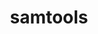 ---
title: "samtools"
layout: cache
categories: [package, develop]
meta: {"versions": ["1.16.1"], "compilers": ["gcc@=7.3.1"], "oss": ["amzn2"], "platforms": ["linux"], "targets": ["aarch64", "neoverse_n1", "x86_64_v3"], "stacks": ["aws-isc", "aws-isc-aarch64", "root"], "num_specs": 12, "num_specs_by_stack": {"root": 12, "aws-isc-aarch64": 8, "aws-isc": 4}}
spec_details: [{"hash": "2udk7eeozqqc2ulozn7t6g4aq6mzfebu", "compiler": "gcc@=7.3.1", "versions": ["1.16.1"], "os": "amzn2", "platform": "linux", "target": "aarch64", "variants": ["build_system=generic"], "stacks": ["root", "aws-isc-aarch64"], "size": "-", "tarball": "https://binaries.spack.io/develop/build_cache/linux-amzn2-aarch64/gcc-7.3.1/samtools-1.16.1/linux-amzn2-aarch64-gcc-7.3.1-samtools-1.16.1-2udk7eeozqqc2ulozn7t6g4aq6mzfebu.spack"}, {"hash": "btmektvhbcsmr7swuxpnti5wp3xn7iox", "compiler": "gcc@=7.3.1", "versions": ["1.16.1"], "os": "amzn2", "platform": "linux", "target": "aarch64", "variants": ["build_system=generic"], "stacks": ["root", "aws-isc-aarch64"], "size": "-", "tarball": "https://binaries.spack.io/develop/build_cache/linux-amzn2-aarch64/gcc-7.3.1/samtools-1.16.1/linux-amzn2-aarch64-gcc-7.3.1-samtools-1.16.1-btmektvhbcsmr7swuxpnti5wp3xn7iox.spack"}, {"hash": "p6d3dnscm6h6vhla4574qdoylezuwrcn", "compiler": "gcc@=7.3.1", "versions": ["1.16.1"], "os": "amzn2", "platform": "linux", "target": "aarch64", "variants": ["build_system=generic"], "stacks": ["root", "aws-isc-aarch64"], "size": "-", "tarball": "https://binaries.spack.io/develop/build_cache/linux-amzn2-aarch64/gcc-7.3.1/samtools-1.16.1/linux-amzn2-aarch64-gcc-7.3.1-samtools-1.16.1-p6d3dnscm6h6vhla4574qdoylezuwrcn.spack"}, {"hash": "dotry7txwc33dadigins23stisg3jcxq", "compiler": "gcc@=7.3.1", "versions": ["1.16.1"], "os": "amzn2", "platform": "linux", "target": "aarch64", "variants": ["build_system=generic"], "stacks": ["root", "aws-isc-aarch64"], "size": "-", "tarball": "https://binaries.spack.io/develop/build_cache/linux-amzn2-aarch64/gcc-7.3.1/samtools-1.16.1/linux-amzn2-aarch64-gcc-7.3.1-samtools-1.16.1-dotry7txwc33dadigins23stisg3jcxq.spack"}, {"hash": "oded5br2b54e4giefp5xyikzpyyogx2w", "compiler": "gcc@=7.3.1", "versions": ["1.16.1"], "os": "amzn2", "platform": "linux", "target": "neoverse_n1", "variants": ["build_system=generic"], "stacks": ["root", "aws-isc-aarch64"], "size": "-", "tarball": "https://binaries.spack.io/develop/build_cache/linux-amzn2-neoverse_n1/gcc-7.3.1/samtools-1.16.1/linux-amzn2-neoverse_n1-gcc-7.3.1-samtools-1.16.1-oded5br2b54e4giefp5xyikzpyyogx2w.spack"}, {"hash": "gqmkaqecn7p6ooh65oblt3ry7gasvtof", "compiler": "gcc@=7.3.1", "versions": ["1.16.1"], "os": "amzn2", "platform": "linux", "target": "neoverse_n1", "variants": ["build_system=generic"], "stacks": ["root", "aws-isc-aarch64"], "size": "-", "tarball": "https://binaries.spack.io/develop/build_cache/linux-amzn2-neoverse_n1/gcc-7.3.1/samtools-1.16.1/linux-amzn2-neoverse_n1-gcc-7.3.1-samtools-1.16.1-gqmkaqecn7p6ooh65oblt3ry7gasvtof.spack"}, {"hash": "no2vppu3vz36wtzhrcjpbnyupramwdyk", "compiler": "gcc@=7.3.1", "versions": ["1.16.1"], "os": "amzn2", "platform": "linux", "target": "neoverse_n1", "variants": ["build_system=generic"], "stacks": ["root", "aws-isc-aarch64"], "size": "-", "tarball": "https://binaries.spack.io/develop/build_cache/linux-amzn2-neoverse_n1/gcc-7.3.1/samtools-1.16.1/linux-amzn2-neoverse_n1-gcc-7.3.1-samtools-1.16.1-no2vppu3vz36wtzhrcjpbnyupramwdyk.spack"}, {"hash": "5q22mt3osmk7wfgi3k763672xonuxjpl", "compiler": "gcc@=7.3.1", "versions": ["1.16.1"], "os": "amzn2", "platform": "linux", "target": "neoverse_n1", "variants": ["build_system=generic"], "stacks": ["root", "aws-isc-aarch64"], "size": "-", "tarball": "https://binaries.spack.io/develop/build_cache/linux-amzn2-neoverse_n1/gcc-7.3.1/samtools-1.16.1/linux-amzn2-neoverse_n1-gcc-7.3.1-samtools-1.16.1-5q22mt3osmk7wfgi3k763672xonuxjpl.spack"}, {"hash": "qfab2t63llufcm6clbcmcueluq5g772w", "compiler": "gcc@=7.3.1", "versions": ["1.16.1"], "os": "amzn2", "platform": "linux", "target": "x86_64_v3", "variants": ["build_system=generic"], "stacks": ["root", "aws-isc"], "size": "-", "tarball": "https://binaries.spack.io/develop/build_cache/linux-amzn2-x86_64_v3/gcc-7.3.1/samtools-1.16.1/linux-amzn2-x86_64_v3-gcc-7.3.1-samtools-1.16.1-qfab2t63llufcm6clbcmcueluq5g772w.spack"}, {"hash": "7lfxgfphsowaxu54hftr4krkf4mwmlc5", "compiler": "gcc@=7.3.1", "versions": ["1.16.1"], "os": "amzn2", "platform": "linux", "target": "x86_64_v3", "variants": ["build_system=generic"], "stacks": ["root", "aws-isc"], "size": "-", "tarball": "https://binaries.spack.io/develop/build_cache/linux-amzn2-x86_64_v3/gcc-7.3.1/samtools-1.16.1/linux-amzn2-x86_64_v3-gcc-7.3.1-samtools-1.16.1-7lfxgfphsowaxu54hftr4krkf4mwmlc5.spack"}, {"hash": "duprr5usvxhmmnv62okygk3lgeifx3om", "compiler": "gcc@=7.3.1", "versions": ["1.16.1"], "os": "amzn2", "platform": "linux", "target": "x86_64_v3", "variants": ["build_system=generic"], "stacks": ["root", "aws-isc"], "size": "-", "tarball": "https://binaries.spack.io/develop/build_cache/linux-amzn2-x86_64_v3/gcc-7.3.1/samtools-1.16.1/linux-amzn2-x86_64_v3-gcc-7.3.1-samtools-1.16.1-duprr5usvxhmmnv62okygk3lgeifx3om.spack"}, {"hash": "4g5eehnbi255ob5p362mnoergyuvnt6j", "compiler": "gcc@=7.3.1", "versions": ["1.16.1"], "os": "amzn2", "platform": "linux", "target": "x86_64_v3", "variants": ["build_system=generic"], "stacks": ["root", "aws-isc"], "size": "-", "tarball": "https://binaries.spack.io/develop/build_cache/linux-amzn2-x86_64_v3/gcc-7.3.1/samtools-1.16.1/linux-amzn2-x86_64_v3-gcc-7.3.1-samtools-1.16.1-4g5eehnbi255ob5p362mnoergyuvnt6j.spack"}]
---